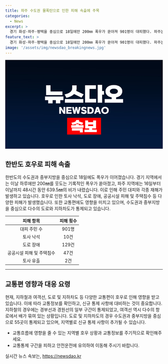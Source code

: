 ```yaml
---
title: 파주 수도권 물폭탄으로 인한 피해 속출에 주목
categories:
  - News
excerpt: >
  경기 화성·파주·평택을 중심으로 18일에만 200㎜ 폭우가 쏟아져 901명이 대피했다. 파주는 48시간 동안 639.5㎜의 기록적 폭우로 강수량의 절반 이상을 경험했고, 8개 시·도에서 628세대가 대피했다. 토사 낙석 10건, 도로 장애 129건, 공공시설 피해 등의 피해도 발생했으며, 교통편 또한 영향을 받았다. 장마가 계속되는 만큼, 주변 교통정보를 주시하고 대비가 필요하다는 행정안전부의 당부가 이어졌다.
feature_text: >
  경기 화성·파주·평택을 중심으로 18일에만 200㎜ 폭우가 쏟아져 901명이 대피했다. 파주는 48시간 동안 639.5㎜의 기록적 폭우로 강수량의 절반 이상을 경험했고, 8개 시·도에서 628세대가 대피했다. 토사 낙석 10건, 도로 장애 129건, 공공시설 피해 등의 피해도 발생했으며, 교통편 또한 영향을 받았다. 장마가 계속되는 만큼, 주변 교통정보를 주시하고 대비가 필요하다는 행정안전부의 당부가 이어졌다.
image: '/assets/img/newsdao_breakingnews.jpg'
---
```


<p><img src="/assets/img/newsdao_breakingnews.jpg" alt="ranknews 속보" /></p>

<h2 data-ke-size="size26">한반도 호우로 피해 속출</h2>

<p data-ke-size="size16">한반도의 수도권과 중부지방을 중심으로 18일에도 폭우가 이어졌습니다. 경기 지역에서는 이날 하루에만 200㎜를 웃도는 기록적인 폭우가 쏟아졌고, 파주 지역에는 16일부터 이날까지 48시간 동안 639.5㎜의 비가 내렸습니다. 이로 인해 주민 대피와 각종 재해가 발생하고 있습니다. 호우로 인한 토사 낙석, 도로 장애, 공공시설 피해 및 주택침수 등 다양한 피해가 발생했습니다. 또한 교통편에도 영향을 미치고 있으며, 수도권과 중부지방을 중심으로 다수의 도로와 지하차도가 통제되고 있습니다.</p>

<table>
    <thead>
        <tr>
            <th scope="col">피해 항목</th>
            <th scope="col">피해 횟수</th>
        </tr>
    </thead>
    <tbody>
        <tr>
            <td style="text-align: center;">대피 주민 수</td>
            <td style="text-align: center;">901명</td>
        </tr>
        <tr>
            <td style="text-align: center;">토사 낙석</td>
            <td style="text-align: center;">10건</td>
        </tr>
        <tr>
            <td style="text-align: center;">도로 장애</td>
            <td style="text-align: center;">129건</td>
        </tr>
        <tr>
            <td style="text-align: center;">공공시설 피해 및 주택침수</td>
            <td style="text-align: center;">47건</td>
        </tr>
        <tr>
            <td style="text-align: center;">토사 유출</td>
            <td style="text-align: center;">2건</td>
        </tr>
    </tbody>
</table>

<hr>

<h2 data-ke-size="size26">교통편 영향과 대응 요령</h2>

<p data-ke-size="size16">현재, 지하철과 여객선, 도로 및 지하차도 등 다양한 교통편이 호우로 인해 영향을 받고 있습니다. 이에 따라 교통정보를 확인하고, 신규 통제 사항에 대비하는 것이 중요합니다. 지하철의 경우에는 경부선과 경원선의 일부 구간이 통제되었고, 여객선 역시 다수의 항로에서 배가 묶여 있는 상황입니다. 도로 및 지하차도의 경우 수도권과 중부지방을 중심으로 55곳이 통제되고 있으며, 지역별로 신규 통제 사항이 추가될 수 있습니다.</p>

<ul>
    <li>교통흐름에 영향을 줄 수 있는 지역별 호우 상황과 교통정보를 주기적으로 확인해주세요.</li>
    <li>교통통제 구간을 피하고 안전운전에 유의하여 이동해 주시기 바랍니다.</li>
</ul>
실시간 뉴스 속보는, <a href="https://newsdao.kr" rel="dofollow">https://newsdao.kr</a>


